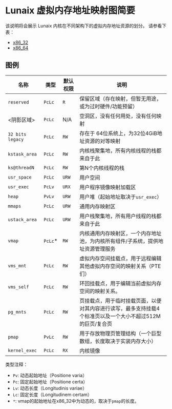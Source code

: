 # Lunaix 虚拟内存地址映射图简要

该说明将会展示 Lunaix 内核在不同架构下的虚拟内存地址资源的划分。
请参看下表：

+ [x86_32](docs/img/lunaix-mem-map/lunaix-mem-x86_32.png)
+ [x86_64](docs/img/lunaix-mem-map/lunaix-mem-x86_64.png)

## 图例

| 名称              | 类型 | 默认权限 | 说明 |
| ---              | --- | ---          | --- |
| `reserved`       | `PcLc` | `R`       | 保留区域（存在映射，但暂无用途，或为过时硬件/功能预留） |
| <阴影区域>        | `PcLc` | N/A       | 空洞区，没有任何用处，没有任何映射 |
| `32 bits legacy` | `PcLc` | `RW`      | 存在于 64位系统上，为32位4GiB地址资源的对等映射|
| `kstask_area`    | `PcLc` | `RW`      | 内核栈聚集地，所有内核线程的栈都来自于此 |
| `ks@threadN`     | `PcLc` | `RW`      | 第N个内核线程的栈 |
| `usr_space`      | `PcLc` | `URW`     | 用户空间 |
| `usr_exec`       | `PcLv` | `URX` | 用户程序镜像映射加载区 |
| `heap`           | `PvLv` | `URW`     | 用户堆（起始地址取决于`usr_exec`） |
| `mmaps`          | `PcLc` | `URW`     | 通用内存映射区 |
| `ustack_area`    | `PcLc` | `URW`     | 用户栈聚集地，所有用户线程的栈都来自于此 |
| `vmap`           | `PcLc`* | `RW`      | 内核通用内存映射区，一个内存地址池，为内核所有组件/子系统，提供地址资源管理服务 |
| `vms_mnt`        | `PcLc` | `RW`      | 虚拟内存空间挂载点，用于远程编辑其他虚拟内存空间的映射关系（PTE们） |
| `vms_self`       | `PcLc` | `RW`      | 环回挂载点，用于编辑当前虚拟内存空间的映射关系。 |
| `pg_mnts`        | `PcLc` | `RW`      | 页挂载点，用于临时挂载页面，以便对其内容进行读写，最多支持挂载4个标准页以及一个大小不超过512M的巨页/复合页 |
| `pmap`           | `PvLc` | `RW`      | 用于存放物理页管理结构（一个巨型数组，长度取决于实装内存大小） |
| `kernel_exec`    | `PcLc` | `RX`   | 内核镜像 |

类型注释：

+ `Pv`: 动态起始地址（Positione varia）
+ `Pc`: 固定起始地址（Positione certa）
+ `Lv`: 动态长度（Longitudinis variae）
+ `Lc`: 固定长度（Longitudinem certam）
+ `*`: vmap的起始地址在x86_32中为动态的，取决于`pmap`的长度。